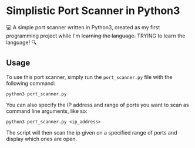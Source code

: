 # Simplistic Port Scanner in Python3

💻 A simple port scanner written in Python3, created as my first programming project while I'm ~~learning the language.~~ TRYING to learn the language! 🔍

## Usage

To use this port scanner, simply run the `port_scanner.py` file with the following command:

```
python3 port_scanner.py
```

You can also specify the IP address and range of ports you want to scan as command line arguments, like so:

```
python3 port_scanner.py <ip_address>
```

The script will then scan the ip given on a specified range of ports and display which ones are open.
